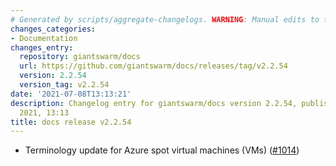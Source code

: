 ```yaml
---
# Generated by scripts/aggregate-changelogs. WARNING: Manual edits to this files will be overwritten.
changes_categories:
- Documentation
changes_entry:
  repository: giantswarm/docs
  url: https://github.com/giantswarm/docs/releases/tag/v2.2.54
  version: 2.2.54
  version_tag: v2.2.54
date: '2021-07-08T13:13:21'
description: Changelog entry for giantswarm/docs version 2.2.54, published on 08 July
  2021, 13:13
title: docs release v2.2.54
---
```


- Terminology update for Azure spot virtual machines (VMs) ([#1014](https://github.com/giantswarm/docs/pull/1014))
